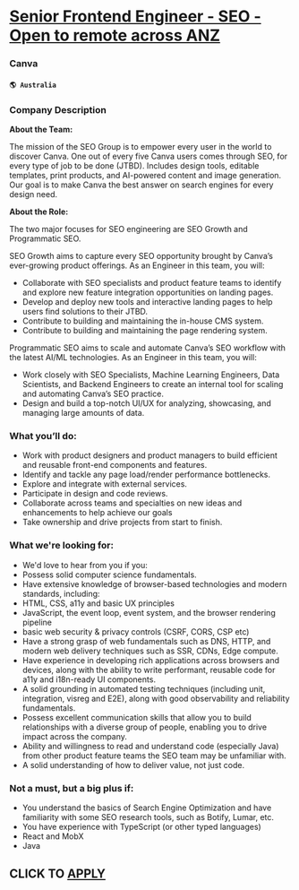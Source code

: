 # [Senior Frontend Engineer - SEO - Open to remote across ANZ](https://www.remotewlb.com/apply/senior-frontend-engineer-seo-open-to-remote-across-anz-57408)  
### Canva  
#### `🌎 Australia`  

### Company Description

 **About the Team:**  
  
The mission of the SEO Group is to empower every user in the world to discover Canva. One out of every five Canva users comes through SEO, for every type of job to be done (JTBD). Includes design tools, editable templates, print products, and AI-powered content and image generation. Our goal is to make Canva the best answer on search engines for every design need.

 **About the Role:**  
  
The two major focuses for SEO engineering are SEO Growth and Programmatic SEO.

SEO Growth aims to capture every SEO opportunity brought by Canva’s ever-growing product offerings. As an Engineer in this team, you will:

  * Collaborate with SEO specialists and product feature teams to identify and explore new feature integration opportunities on landing pages.
  * Develop and deploy new tools and interactive landing pages to help users find solutions to their JTBD.
  * Contribute to building and maintaining the in-house CMS system.
  * Contribute to building and maintaining the page rendering system.

Programmatic SEO aims to scale and automate Canva’s SEO workflow with the latest AI/ML technologies. As an Engineer in this team, you will:

  * Work closely with SEO Specialists, Machine Learning Engineers, Data Scientists, and Backend Engineers to create an internal tool for scaling and automating Canva’s SEO practice.
  * Design and build a top-notch UI/UX for analyzing, showcasing, and managing large amounts of data.

### What you’ll do:

  * Work with product designers and product managers to build efficient and reusable front-end components and features.
  * Identify and tackle any page load/render performance bottlenecks.
  * Explore and integrate with external services.
  * Participate in design and code reviews.
  * Collaborate across teams and specialties on new ideas and enhancements to help achieve our goals
  * Take ownership and drive projects from start to finish.

### What we're looking for:

  * We'd love to hear from you if you:
  * Possess solid computer science fundamentals.
  * Have extensive knowledge of browser-based technologies and modern standards, including:
  * HTML, CSS, a11y and basic UX principles
  * JavaScript, the event loop, event system, and the browser rendering pipeline
  * basic web security & privacy controls (CSRF, CORS, CSP etc)
  * Have a strong grasp of web fundamentals such as DNS, HTTP, and modern web delivery techniques such as SSR, CDNs, Edge compute.
  * Have experience in developing rich applications across browsers and devices, along with the ability to write performant, reusable code for a11y and i18n-ready UI components.
  * A solid grounding in automated testing techniques (including unit, integration, visreg and E2E), along with good observability and reliability fundamentals.
  * Possess excellent communication skills that allow you to build relationships with a diverse group of people, enabling you to drive impact across the company.
  * Ability and willingness to read and understand code (especially Java) from other product feature teams the SEO team may be unfamiliar with.
  * A solid understanding of how to deliver value, not just code.

### Not a must, but a big plus if:

  * You understand the basics of Search Engine Optimization and have familiarity with some SEO research tools, such as Botify, Lumar, etc.
  * You have experience with TypeScript (or other typed languages)
  * React and MobX
  * Java

  
## CLICK TO [APPLY](https://www.remotewlb.com/apply/senior-frontend-engineer-seo-open-to-remote-across-anz-57408)

